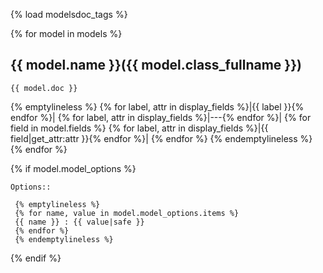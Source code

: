 {% load modelsdoc_tags %}

{% for model in models %}
## {{ model.name }}({{ model.class_fullname }})

```
{{ model.doc }}
```

{% emptylineless %}
{% for label, attr in display_fields %}|{{ label }}{% endfor %}|
{% for label, attr in display_fields %}|---{% endfor %}|
{% for field in model.fields %}
{% for label, attr in display_fields %}|{{ field|get_attr:attr }}{% endfor %}|
{% endfor %}
{% endemptylineless %}
{% endfor %}

{% if model.model_options %}
```
Options::

 {% emptylineless %}
 {% for name, value in model.model_options.items %}
 {{ name }} : {{ value|safe }}
 {% endfor %}
 {% endemptylineless %}
```
{% endif %}
